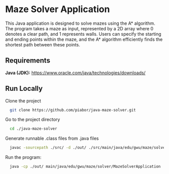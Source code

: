 # Maze Solver Application

This Java application is designed to solve mazes using the A* algorithm. The program takes a maze as input, represented by a 2D array where 0 denotes a clear path, and 1 represents walls. Users can specify the starting and ending points within the maze, and the A* algorithm efficiently finds the shortest path between these points.
## Requirements

**Java (JDK):** https://www.oracle.com/java/technologies/downloads/


## Run Locally

Clone the project

```bash
  git clone https://github.com/piabor/java-maze-solver.git
```

Go to the project directory

```bash
  cd ./java-maze-solver
```

Generate runnable .class files from .java files

```bash
  javac -sourcepath ./src/ -d ./out/ ./src/main/java/edu/gwu/maze/solver/MazeSolverApplication.java
```

Run the program:

```bash
  java -cp ./out/ main/java/edu/gwu/maze/solver/MazeSolverApplication
```